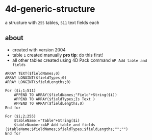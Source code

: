 # 4d-generic-structure

a structure with `255` tables, `511` text fields each

## about

* created with version 2004
* table `1` created manually **pro tip**: do this first!
* all other tables created using 4D Pack command `AP Add table and fields`

```4d
ARRAY TEXT($fieldNames;0)
ARRAY LONGINT($fieldTypes;0)
ARRAY LONGINT($fieldLengths;0)

For ($i;1;511)
	APPEND TO ARRAY($fieldNames;"Field"+String($i))
	APPEND TO ARRAY($fieldTypes;Is Text )
	APPEND TO ARRAY($fieldLengths;0)
End for 

For ($i;2;255)
	$tableName:="Table"+String($i)
	$tableNumber:=AP Add table and fields ($tableName;$fieldNames;$fieldTypes;$fieldLengths;"";"")
End for 

```
